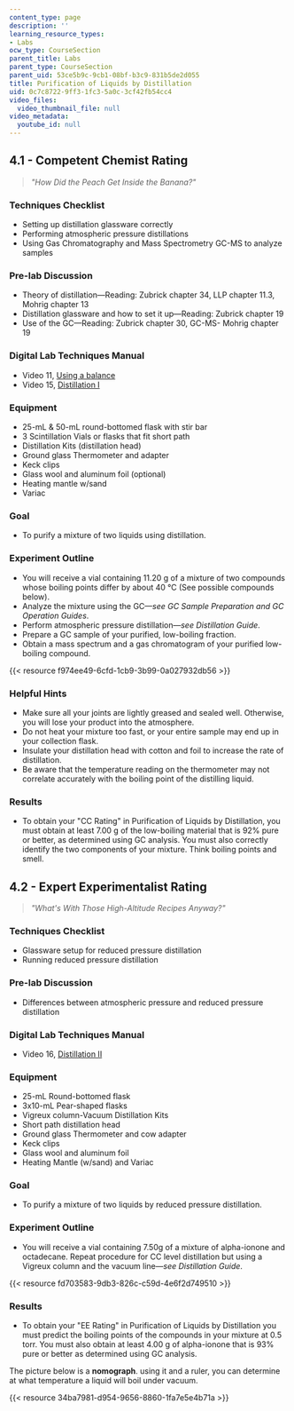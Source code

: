 ```yaml
---
content_type: page
description: ''
learning_resource_types:
- Labs
ocw_type: CourseSection
parent_title: Labs
parent_type: CourseSection
parent_uid: 53ce5b9c-9cb1-08bf-b3c9-831b5de2d055
title: Purification of Liquids by Distillation
uid: 0c7c8722-9ff3-1fc3-5a0c-3cf42fb54cc4
video_files:
  video_thumbnail_file: null
video_metadata:
  youtube_id: null
---
```


4.1 - Competent Chemist Rating
------------------------------

> _"How Did the Peach Get Inside the Banana?"_

### Techniques Checklist

*   Setting up distillation glassware correctly
*   Performing atmospheric pressure distillations
*   Using Gas Chromatography and Mass Spectrometry GC-MS to analyze samples

### Pre-lab Discussion

*   Theory of distillation—Reading: Zubrick chapter 34, LLP chapter 11.3, Mohrig chapter 13
*   Distillation glassware and how to set it up—Reading: Zubrick chapter 19
*   Use of the GC—Reading: Zubrick chapter 30, GC-MS- Mohrig chapter 19

### Digital Lab Techniques Manual

*   Video 11, [Using a balance](/courses/res-5-0001-digital-lab-techniques-manual-spring-2007/resources/using-a-balance)
*   Video 15, [Distillation I](/courses/res-5-0001-digital-lab-techniques-manual-spring-2007/resources/distillation-i-simple-fractional-distillations)

### Equipment

*   25-mL & 50-mL round-bottomed flask with stir bar
*   3 Scintillation Vials or flasks that fit short path
*   Distillation Kits (distillation head)
*   Ground glass Thermometer and adapter
*   Keck clips
*   Glass wool and aluminum foil (optional)
*   Heating mantle w/sand
*   Variac

### Goal

*   To purify a mixture of two liquids using distillation.

### Experiment Outline

*   You will receive a vial containing 11.20 g of a mixture of two compounds whose boiling points differ by about 40 °C (See possible compounds below).
*   Analyze the mixture using the GC—_see GC Sample Preparation and GC Operation Guides_.
*   Perform atmospheric pressure distillation—_see Distillation Guide_.
*   Prepare a GC sample of your purified, low-boiling fraction.
*   Obtain a mass spectrum and a gas chromatogram of your purified low-boiling compound.

{{< resource f974ee49-6cfd-1cb9-3b99-0a027932db56 >}}

### Helpful Hints

*   Make sure all your joints are lightly greased and sealed well. Otherwise, you will lose your product into the atmosphere.
*   Do not heat your mixture too fast, or your entire sample may end up in your collection flask.
*   Insulate your distillation head with cotton and foil to increase the rate of distillation.
*   Be aware that the temperature reading on the thermometer may not correlate accurately with the boiling point of the distilling liquid.

### Results

*   To obtain your "CC Rating" in Purification of Liquids by Distillation, you must obtain at least 7.00 g of the low-boiling material that is 92% pure or better, as determined using GC analysis. You must also correctly identify the two components of your mixture. Think boiling points and smell.

4.2 - Expert Experimentalist Rating
-----------------------------------

> _"What's With Those High-Altitude Recipes Anyway?"_

### Techniques Checklist

*   Glassware setup for reduced pressure distillation
*   Running reduced pressure distillation

### Pre-lab Discussion

*   Differences between atmospheric pressure and reduced pressure distillation

### Digital Lab Techniques Manual

*   Video 16, [Distillation II](/courses/res-5-0001-digital-lab-techniques-manual-spring-2007/resources/distillation-ii-vacuum-distillations)

### Equipment

*   25-mL Round-bottomed flask
*   3x10-mL Pear-shaped flasks
*   Vigreux column-Vacuum Distillation Kits
*   Short path distillation head
*   Ground glass Thermometer and cow adapter
*   Keck clips
*   Glass wool and aluminum foil
*   Heating Mantle (w/sand) and Variac

### Goal

*   To purify a mixture of two liquids by reduced pressure distillation.

### Experiment Outline

*   You will receive a vial containing 7.50g of a mixture of alpha-ionone and octadecane. Repeat procedure for CC level distillation but using a Vigreux column and the vacuum line—_see Distillation Guide_.

{{< resource fd703583-9db3-826c-c59d-4e6f2d749510 >}}

### Results

*   To obtain your "EE Rating" in Purification of Liquids by Distillation you must predict the boiling points of the compounds in your mixture at 0.5 torr. You must also obtain at least 4.00 g of alpha-ionone that is 93% pure or better as determined using GC analysis.

The picture below is a **nomograph**. using it and a ruler, you can determine at what temperature a liquid will boil under vacuum.

{{< resource 34ba7981-d954-9656-8860-1fa7e5e4b71a >}}